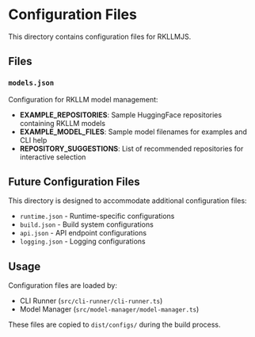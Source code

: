 # Configuration Files

This directory contains configuration files for RKLLMJS.

## Files

### `models.json`
Configuration for RKLLM model management:
- **EXAMPLE_REPOSITORIES**: Sample HuggingFace repositories containing RKLLM models
- **EXAMPLE_MODEL_FILES**: Sample model filenames for examples and CLI help
- **REPOSITORY_SUGGESTIONS**: List of recommended repositories for interactive selection

## Future Configuration Files

This directory is designed to accommodate additional configuration files:
- `runtime.json` - Runtime-specific configurations
- `build.json` - Build system configurations  
- `api.json` - API endpoint configurations
- `logging.json` - Logging configurations

## Usage

Configuration files are loaded by:
- CLI Runner (`src/cli-runner/cli-runner.ts`)
- Model Manager (`src/model-manager/model-manager.ts`)

These files are copied to `dist/configs/` during the build process.
